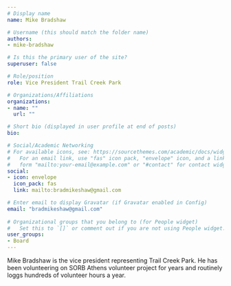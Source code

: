 ```yaml
---
# Display name
name: Mike Bradshaw

# Username (this should match the folder name)
authors:
- mike-bradshaw

# Is this the primary user of the site?
superuser: false

# Role/position
role: Vice President Trail Creek Park

# Organizations/Affiliations
organizations:
- name: ""
  url: ""

# Short bio (displayed in user profile at end of posts)
bio:

# Social/Academic Networking
# For available icons, see: https://sourcethemes.com/academic/docs/widgets/#icons
#   For an email link, use "fas" icon pack, "envelope" icon, and a link in the
#   form "mailto:your-email@example.com" or "#contact" for contact widget.
social:
- icon: envelope
  icon_pack: fas
  link: mailto:bradmikeshaw@gmail.com

# Enter email to display Gravatar (if Gravatar enabled in Config)
email: "bradmikeshaw@gmail.com"
  
# Organizational groups that you belong to (for People widget)
#   Set this to `[]` or comment out if you are not using People widget.  
user_groups:
- Board
---
```


Mike Bradshaw is the vice president representing Trail Creek Park. He has been volunteering on SORB Athens volunteer project for years and routinely loggs hundreds of volunteer hours a year.
